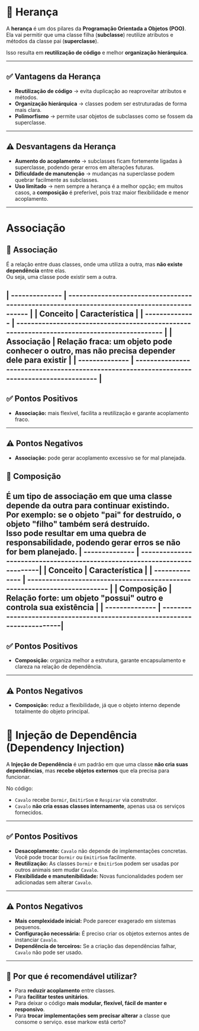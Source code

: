 # 🧬 Herança

A **herança** é um dos pilares da **Programação Orientada a Objetos (POO)**.  
Ela vai permitir que uma classe filha (**subclasse**) reutilize atributos e métodos da classe pai (**superclasse**).  

Isso resulta em **reutilização de código** e melhor **organização hierárquica**.

---
## ✅ Vantagens da Herança
- **Reutilização de código** → evita duplicação ao reaproveitar atributos e métodos.  
- **Organização hierárquica** → classes podem ser estruturadas de forma mais clara.  
- **Polimorfismo** → permite usar objetos de subclasses como se fossem da superclasse.  

--- 

## ⚠️ Desvantagens da Herança
- **Aumento do acoplamento** → subclasses ficam fortemente ligadas à superclasse, podendo gerar erros em alterações futuras.  
- **Dificuldade de manutenção** → mudanças na superclasse podem quebrar facilmente as subclasses.  
- **Uso limitado** → nem sempre a herança é a melhor opção; em muitos casos, a **composição** é preferível, pois traz maior flexibilidade e menor acoplamento.  

---

# Associação

## 📌 Associação
É a relação entre duas classes, onde uma utiliza a outra, mas **não existe dependência** entre elas.  
Ou seja, uma classe pode existir sem a outra.

| -------------- | ------------------------------------------------------------------------------------------- |
| Conceito       | Característica                                                                              | 
| -------------- | ------------------------------------------------------------------------------------------- | 
| **Associação** | Relação fraca: um objeto pode conhecer o outro, mas não precisa depender dele para existir  | 
| -------------- | ------------------------------------------------------------------------------------------- |
---

## ✅ Pontos Positivos
- **Associação:** mais flexível, facilita a reutilização e garante acoplamento fraco.  

---

## ⚠️ Pontos Negativos
- **Associação:** pode gerar acoplamento excessivo se for mal planejada.  


## 📌 Composição
É um tipo de associação em que uma classe depende da outra para continuar existindo.  
Por exemplo: se o objeto "pai" for destruído, o objeto "filho" também será destruído.  
Isso pode resultar em uma quebra de responsabilidade, podendo gerar erros se não for bem planejado.
| -------------- | --------------------------------------------------------------------------|
| Conceito       | Característica                                                            | 
| -------------- | ------------------------------------------------------------------------- | 
| **Composição** | Relação forte: um objeto "possui" outro e controla sua existência         |
| -------------- | --------------------------------------------------------------------------|
---

## ✅ Pontos Positivos
- **Composição:** organiza melhor a estrutura, garante encapsulamento e clareza na relação de dependência.  

---

## ⚠️ Pontos Negativos
- **Composição:** reduz a flexibilidade, já que o objeto interno depende totalmente do objeto principal.  


# 📌 Injeção de Dependência (Dependency Injection)

A **Injeção de Dependência** é um padrão em que uma classe **não cria suas dependências**, mas **recebe objetos externos** que ela precisa para funcionar.

No código:

- `Cavalo` recebe `Dormir`, `EmitirSom` e `Respirar` via construtor.  
- `Cavalo` **não cria essas classes internamente**, apenas usa os serviços fornecidos.

---

## ✅ Pontos Positivos
- **Desacoplamento:** `Cavalo` não depende de implementações concretas. Você pode trocar `Dormir` ou `EmitirSom` facilmente.  
- **Reutilização:** As classes `Dormir` e `EmitirSom` podem ser usadas por outros animais sem mudar `Cavalo`.  
- **Flexibilidade e manutenibilidade:** Novas funcionalidades podem ser adicionadas sem alterar `Cavalo`.

---

## ⚠️ Pontos Negativos
- **Mais complexidade inicial:** Pode parecer exagerado em sistemas pequenos.  
- **Configuração necessária:** É preciso criar os objetos externos antes de instanciar `Cavalo`.  
- **Dependência de terceiros:** Se a criação das dependências falhar, `Cavalo` não pode ser usado.

---

## 🔹 Por que é recomendável utilizar?
- Para **reduzir acoplamento** entre classes.  
- Para **facilitar testes unitários**.  
- Para deixar o código **mais modular, flexível, fácil de manter e responsivo**.  
- Para **trocar implementações sem precisar alterar** a classe que consome o serviço.
esse markow está certo?